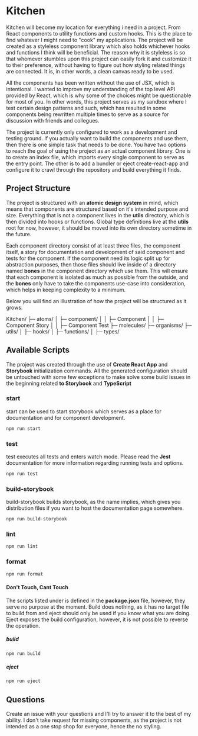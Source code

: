 # Kitchen

Kitchen will become my location for everything i need in a project. From React components to utility functions and custom hooks. This is the place to find whatever I might need to "cook" my applications. The project will be created as a styleless component library which also holds whichever hooks and functions I think will be beneficial. The reason why it is styleless is so that whomever stumbles upon this project can easily fork it and customize it to their preference, without having to figure out how styling related things are connected. It is, in other words, a clean canvas ready to be used.

All the components has been written without the use of JSX, which is intentional. I wanted to improve my understanding of the top level API provided by React, which is why some of the choices might be questionable for most of you. In other words, this project serves as my sandbox where I test certain design patterns and such, which has resulted in some components being rewritten multiple times to serve as a source for discussion with friends and collegues.

The project is currently only configured to work as a development and testing ground. If you actually want to build the components and use them, then there is one simple task that needs to be done. You have two options to reach the goal of using the project as an actual component library. One is to create an index file, which imports every single component to serve as the entry point. The other is to add a bundler or eject create-react-app and configure it to crawl through the repository and build everything it finds.

## Project Structure

The project is structured with an **atomic design system** in mind, which means that components are structured based on it's intended purpose and size. Everything that is not a component lives in the **utils** directory, which is then divided into hooks or functions. Global type definitions live at the **utils** root for now, however, it should be moved into its own directory sometime in the future.

Each component directory consist of at least three files, the component itself, a story for documentation and development of said component and tests for the component. If the component need its logic split up for abstraction purposes, then those files should live inside of a directory named **bones** in the component directory which use them. This will ensure that each component is isolated as much as possible from the outside, and the **bones** only have to take the components use-case into consideration, which helps in keeping complexity to a minimum.

Below you will find an illustration of how the project will be structured as it grows.

Kitchen/
├─ atoms/
│ ├─ component/
│ │ ├─ Component
│ │ ├─ Component Story
│ │ ├─ Component Test
├─ molecules/
├─ organisms/
├─ utils/
│ ├─ hooks/
│ ├─ functions/
│ ├─ types/

## Available Scripts

The project was created through the use of **Create React App** and **Storybook** initialization commands. All the generated configuration should be untouched with some few exceptions to make solve some build issues in the beginning related **to Storybook** and **TypeScript**

### start

start can be used to start storybook which serves as a place for documentation and for component development.

```bash
npm run start
```

### test

test executes all tests and enters watch mode. Please read the **Jest** documentation for more information regarding running tests and options.

```bash
npm run test
```

### build-storybook

build-storybook builds storybook, as the name implies, which gives you distribution files if you want to host the documentation page somewhere.

```bash
npm run build-storybook
```

### lint

```bash
npm run lint
```

### format

```bash
npm run format
```

#### Don't Touch, Cant Touch

The scripts listed under is defined in the **package.json** file, however, they serve no purpose at the moment. Build does nothing, as it has no target file to build from and eject should only be used if you know what you are doing. Eject exposes the build configuration, however, it is not possible to reverse the operation.

##### build

```bash
npm run build
```

##### eject

```bash
npm run eject
```

## Questions

Create an issue with your questions and I'll try to answer it to the best of my ability. I don't take request for missing components, as the project is not intended as a one stop shop for everyone, hence the no styling.

